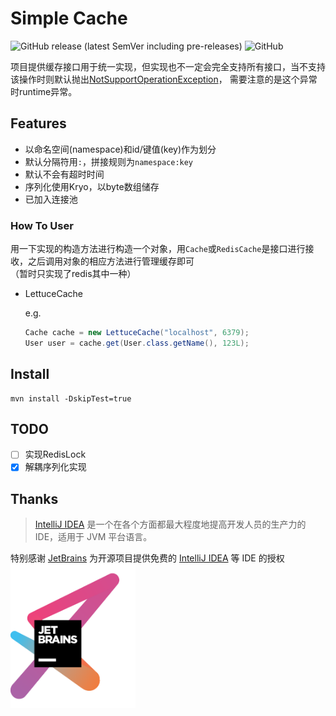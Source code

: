 # Simple Cache  
![GitHub release (latest SemVer including pre-releases)](https://img.shields.io/github/v/release/KurenaiRyu/simple-cache?include_prereleases)
![GitHub](https://img.shields.io/github/license/KurenaiRyu/simple-cache)

项目提供缓存接口用于统一实现，但实现也不一定会完全支持所有接口，当不支持该操作时则默认抛出[NotSupportOperationException](core/src/main/java/io/github/natsusai/cache/core/exception/NotSupportOperationException.java)，
需要注意的是这个异常时runtime异常。

## Features
- 以命名空间(namespace)和id/键值(key)作为划分
- 默认分隔符用`:`，拼接规则为`namespace:key`
- 默认不会有超时时间
- 序列化使用Kryo，以byte数组储存
- 已加入连接池

### How To User
用一下实现的构造方法进行构造一个对象，用`Cache`或`RedisCache`是接口进行接收，之后调用对象的相应方法进行管理缓存即可  
（暂时只实现了redis其中一种）  
- LettuceCache
  
    e.g.
    ```java
    Cache cache = new LettuceCache("localhost", 6379);
    User user = cache.get(User.class.getName(), 123L);
    ```

## Install
```shell script
mvn install -DskipTest=true
```

## TODO
- [ ] 实现RedisLock  
- [x] 解耦序列化实现

## Thanks

> [IntelliJ IDEA](https://zh.wikipedia.org/zh-hans/IntelliJ_IDEA) 是一个在各个方面都最大程度地提高开发人员的生产力的 IDE，适用于 JVM 平台语言。

特别感谢 [JetBrains](https://www.jetbrains.com/?from=simple-cache) 为开源项目提供免费的 [IntelliJ IDEA](https://www.jetbrains.com/idea/?from=simple-cache) 等 IDE 的授权  
[<img src=".github/jetbrains.png" width="200"/>](https://www.jetbrains.com/?from=simple-cache)

